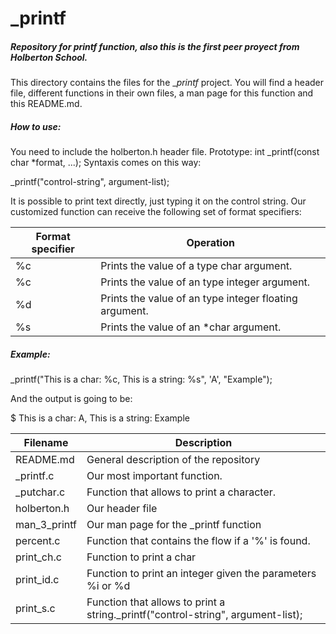 # _printf
##### Repository for printf function, also this is the first peer proyect from Holberton School.

This directory contains the files for the __printf_ project. You will find a header file, different functions in their own files, a man page for this function and this README.md.

##### How to use:
You need to include the holberton.h header file.
Prototype: int _printf(const char *format, ...);
Syntaxis comes on this way: 

_printf("control-string", argument-list);

It is possible to print text directly, just typing it on the control string.
Our customized function can receive the following set of format specifiers:

Format specifier | Operation
---------------- | ---------
%c | Prints the value of a type char argument.
%c | Prints the value of an type integer argument.
%d | Prints the value of an type integer floating argument.
%s | Prints the value of an *char argument.

##### Example:
_printf("This is a char: %c, This is a string: %s", 'A', "Example");

And the output is going to be:

$ This is a char: A, This is a string: Example

Filename | Description
-------- | ----------
README.md | General description of the repository
_printf.c | Our most important function.
_putchar.c | Function that allows to print a character.
holberton.h | Our header file
man_3_printf | Our man page for the _printf function
percent.c | Function that contains the flow if a '%' is found.
print_ch.c |Function to print a char
print_id.c |Function to print an integer given the parameters %i or %d
print_s.c |Function that allows to print a string._printf("control-string", argument-list);
